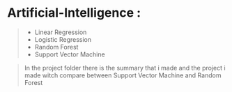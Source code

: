 # Artificial-Intelligence :
>* Linear Regression
>* Logistic Regression
>* Random Forest
>* Support Vector Machine

>In the project folder there is the summary that i made and the project i made witch compare between Support Vector Machine and Random Forest
